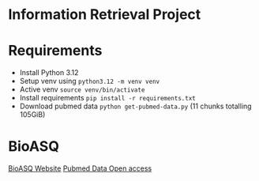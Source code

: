 # Information Retrieval Project

# Requirements
- Install Python 3.12
- Setup venv using `python3.12 -m venv venv`
- Active venv `source venv/bin/activate`
- Install requirements `pip install -r requirements.txt`
- Download pubmed data `python get-pubmed-data.py` (11 chunks totalling 105GiB)

# BioASQ
[BioASQ Website](https://www.bioasq.org/participate/challenges_year_12)
[Pubmed Data Open access](https://www.ncbi.nlm.nih.gov/pmc/tools/ftp/#bulk)

